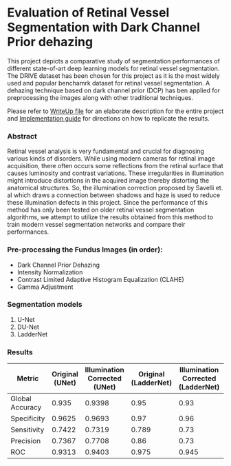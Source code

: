 # Evaluation of Retinal Vessel Segmentation with Dark Channel Prior dehazing
This project depicts a comparative study of segmentation performances of different state-of-art deep learning models for retinal vessel segmentation. The DRIVE dataset has been chosen for this project as it is the most widely used and popular benchamrk dataset for retinal vessel segmentation. A dehazing technique based on dark channel prior (DCP) has ben applied for preprocessing the images along with other traditional techniques. 

Please refer to [WriteUp file](WriteUp.pdf) for an elaborate description for the entire project and [Implementation guide](<Implementation guide.pdf>) for directions on how to replicate the results.


### Abstract
Retinal vessel analysis is very fundamental and crucial for diagnosing various kinds of disorders. While using modern cameras for retinal image acquisition, there often occurs some reflections from the retinal surface that causes luminosity and contrast variations. These irregularities in illumination might introduce distortions in the acquired image thereby distorting the anatomical structures. So, the illumination correction proposed by Savelli et. al which draws a connection between shadows and haze is used to reduce these illumination defects in this project. Since the performance of this method has only been tested on older retinal vessel segmentation algorithms, we attempt to utilize the results obtained from this method to train modern vessel segmentation networks and compare their performances.

### Pre-processing the Fundus Images (in order): 
- Dark Channel Prior Dehazing
- Intensity Normalization
- Contrast Limited Adaptive Histogram Equalization (CLAHE)
- Gamma Adjustment

### Segmentation models

1. U-Net
2. DU-Net
3. LadderNet

### Results

| Metric | Original (UNet) | Illumination Corrected (UNet) | Original (LadderNet)| Illumination Corrected (LadderNet) | Original (DU-Net)| Illumination Corrected (DU-Net) |
|--------|----------|-------------------------|----------|-------------------------|----------|-------------------------|
| Global Accuracy     | 0.935    | 0.9398                  |  0.95     | 0.93                    | 0.949    | 0.948                   |
| Specificity   | 0.9625   | 0.9693                  |  0.97     | 0.96                    |  0.971    | 0.974                   |
| Sensitivity    | 0.7422   | 0.7319                  |  0.789    | 0.73                    |  0.797    | 0.765                   |
| Precision    | 0.7367   | 0.7708                  |  0.86     | 0.73                    |  0.794    | 0.806                   |
| ROC    | 0.9313   | 0.9403                  | 0.975    | 0.945                   |  0.973    | 0.967                   |



